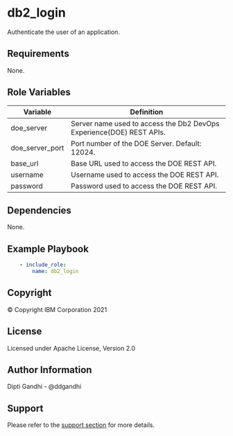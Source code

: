 db2_login
=========

Authenticate the user of an application.

Requirements
------------

None.

Role Variables
--------------

| Variable           | Definition                                                                             |
|--------------------|----------------------------------------------------------------------------------------|
| doe_server    | Server name used to access the Db2 DevOps Experience(DOE) REST APIs.          |
| doe_server_port            | Port number of the DOE Server. Default: 12024.                                                   |
| base_url       |  Base URL used to access the DOE REST API.|
| username              | Username used to access the DOE REST API.     |
| password              | Password used to access the DOE REST API.|

Dependencies
------------

None.

Example Playbook
----------------

```yaml
    - include_role:
        name: db2_login
```

Copyright
---------

© Copyright IBM Corporation 2021

License
-------

Licensed under Apache License, Version 2.0

Author Information
------------------

Dipti Gandhi - @ddgandhi

Support
-------

Please refer to the [support section](https://github.com/IBM/z_ansible_collections_samples/blob/master/README.md#support) for more details.
